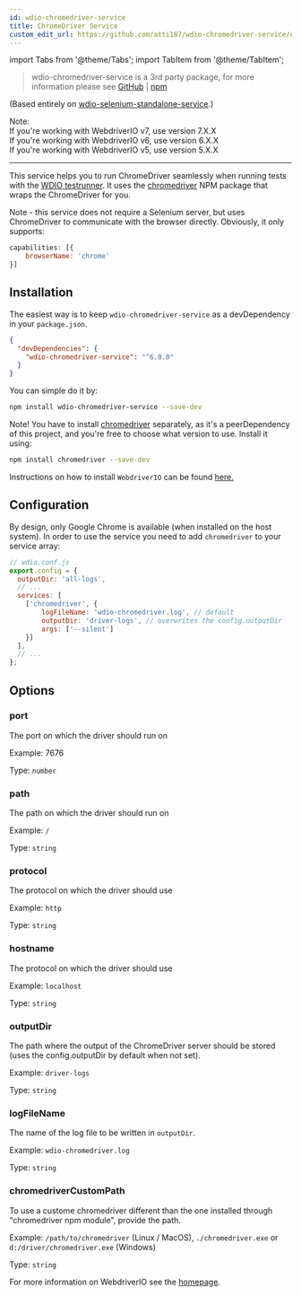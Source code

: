 ```yaml
---
id: wdio-chromedriver-service
title: ChromeDriver Service
custom_edit_url: https://github.com/atti187/wdio-chromedriver-service/edit/master//README.md
---
```


import Tabs from '@theme/Tabs';
import TabItem from '@theme/TabItem';

> wdio-chromedriver-service is a 3rd party package, for more information please see [GitHub](https://github.com/atti187/wdio-chromedriver-service) | [npm](https://www.npmjs.com/package/wdio-chromedriver-service)

(Based entirely on [wdio-selenium-standalone-service](https://github.com/webdriverio/webdriverio/tree/main/packages/wdio-selenium-standalone-service).)

Note:\
If you're working with WebdriverIO v7, use version 7.X.X\
If you're working with WebdriverIO v6, use version 6.X.X\
If you're working with WebdriverIO v5, use version 5.X.X

----

This service helps you to run ChromeDriver seamlessly when running tests with the [WDIO testrunner](http://webdriver.io/guide/testrunner/gettingstarted.html). It uses the [chromedriver](https://www.npmjs.com/package/chromedriver) NPM package that wraps the ChromeDriver for you.

Note - this service does not require a Selenium server, but uses ChromeDriver to communicate with the browser directly.
Obviously, it only supports:

```js
capabilities: [{
    browserName: 'chrome'
}]
```

## Installation

The easiest way is to keep `wdio-chromedriver-service` as a devDependency in your `package.json`.

```json
{
  "devDependencies": {
    "wdio-chromedriver-service": "^6.0.0"
  }
}
```

You can simple do it by:

```bash
npm install wdio-chromedriver-service --save-dev
```

Note! You have to install [chromedriver](https://www.npmjs.com/package/chromedriver)  separately, as it's a peerDependency of this project, and you're free to choose what version to use. Install it using:

```bash
npm install chromedriver --save-dev
```

Instructions on how to install `WebdriverIO` can be found [here.](http://webdriver.io/guide/getstarted/install.html)

## Configuration

By design, only Google Chrome is available (when installed on the host system). In order to use the service you need to add `chromedriver` to your service array:

```js
// wdio.conf.js
export.config = {
  outputDir: 'all-logs',
  // ...
  services: [
    ['chromedriver', {
        logFileName: 'wdio-chromedriver.log', // default
        outputDir: 'driver-logs', // overwrites the config.outputDir
        args: ['--silent']
    }]
  ],
  // ...
};
```

## Options

### port
The port on which the driver should run on

Example: 7676

Type: `number`

### path
The path on which the driver should run on

Example:  `/`

Type: `string`

### protocol
The protocol on which the driver should use

Example:  `http`

Type: `string`

### hostname
The protocol on which the driver should use

Example:  `localhost`

Type: `string`

### outputDir
The path where the output of the ChromeDriver server should be stored (uses the config.outputDir by default when not set).

Example: `driver-logs`

Type: `string`

### logFileName
The name of the log file to be written in `outputDir`.

Example: `wdio-chromedriver.log`

Type: `string`

### chromedriverCustomPath
To use a custome chromedriver different than the one installed through "chromedriver npm module", provide the path. 

Example: `/path/to/chromedriver` (Linux / MacOS), `./chromedriver.exe` or `d:/driver/chromedriver.exe` (Windows)

Type: `string`

For more information on WebdriverIO see the [homepage](https://webdriver.io).
